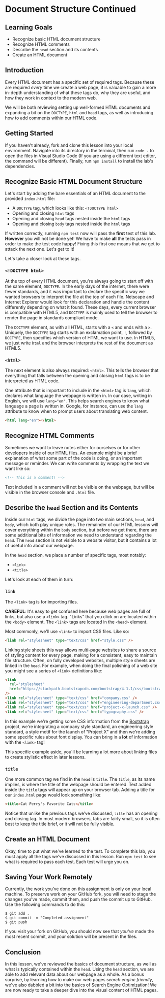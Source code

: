 # Document Structure Continued

## Learning Goals

- Recognize basic HTML document structure
- Recognize HTML comments
- Describe the `head` section and its contents
- Create an HTML document

## Introduction

Every HTML document has a specific set of required tags. Because these are
required _every_ time we create a web page, it is valuable to gain a more
in-depth understanding of what these tags do, why they are useful, and how they
work in context to the modern web.

We will be both reviewing setting up well-formed HTML documents and expanding a
bit on the `DOCTYPE`, `html` and `head` tags, as well as introducing how to add
comments within our HTML code.

## Getting Started

If you haven't already, fork and clone this lesson into your local environment.
Navigate into its directory in the terminal, then run `code .` to open the files
in Visual Studio Code (If you are using a different text editor, the command
will be different). Finally, run `npm install` to install the lab's
dependencies.

## Recognize Basic HTML Document Structure

Let's start by adding the bare essentials of an HTML document to the provided
`index.html` file:

- A `DOCTYPE` tag, which looks like this: `<!DOCTYPE html>`
- Opening and closing `html` tags
- Opening and closing `head` tags nested inside the `html` tags
- Opening and closing `body` tags nested inside the `html` tags

If written correctly, running `npm test` now will pass the **first** test of
this lab. **However** you will not be done yet! We have to make **all** the
tests pass in order to make the test code happy! Fixing this first one means
that we get to attack the next one. Let's get to it!

Let's take a closer look at these tags.

### `<!DOCTYPE html>`

At the top of every HTML document, you're always going to start off with the
same element, `DOCTYPE`. In the early days of the internet, there were fewer
standards, and it was important to declare the specific way we wanted browsers
to interpret the file at the top of each file. Netscape and Internet Explorer
would look for this declaration and handle the content differently depending on
what it found. These days, every current browser is compatible with HTML5, and
`DOCTYPE` is mainly used to tell the browser to render the page in standards
compliant mode.

The `DOCTYPE` element, as with all HTML, starts with a `<` and ends with a `>`.
Uniquely, the `DOCTYPE` tag starts with an exclamation point, `!`, followed by
`DOCTYPE`, then specifies which version of HTML we want to use. In HTML5, we
just write `html` and the browser interprets the rest of the document as HTML5.

### `<html>`

The next element is also always required: `<html>`. This tells the browser that
everything that falls between the opening and closing `html` tags is to be
interpreted as HTML code.

One attribute that is important to include in the `<html>` tag is `lang`, which
declares what language the webpage is written in. In our case, writing in
English, we will use `lang="en"`. This helps search engines to know what
language a page is written in. Google, for instance, can use the `lang`
attribute to know when to prompt users about translating web content.

```html
<html lang="en"></html>
```

## Recognize HTML Comments

Sometimes we want to leave notes either for ourselves or for other developers
inside of our HTML files. An example might be a brief explanation of what some
part of the code is doing, or an important message or reminder. We can write
comments by wrapping the text we want like so:

```html
<!-- This is a comment! -->
```

Text included in a comment will not be visible on the webpage, but will be
visible in the browser console and `.html` file.

## Describe the `head` Section and its Contents

Inside our `html` tags, we divide the page into two main sections, `head`, and
`body`, which both play unique roles. The remainder of our HTML lessons will
cover everything within the `body` section, but before we get there, there are
some additional bits of information we need to understand regarding the `head`.
The `head` section is not visible to a website visitor, but it contains a lot of
useful info about our webpage.

In the `head` section, we place a number of specific tags, most notably:

- `<link>`
- `<title>`

Let's look at each of them in turn:

### `link`

The `<link>` tag is for importing files.

**CAREFUL**: It's easy to get confused here because web pages are full of links,
but also use a `<link>` tag. "Links" that you click on are located within the
`<body>` element. The `<link>` tags are located in the `<head>` element.

Most commonly, we'll use `<link>` to import CSS files. Like so:

```html
<link rel="stylesheet" type="text/css" href="style.css" />
```

Linking style sheets this way allows multi-page websites to share a source of
styling content for every page, making for a consistent, easy to maintain file
structure. Often, on fully developed websites, multiple style sheets are linked
in the `head`. For example, when doing the final polishing of a web site you
might see a series of `<link>` definitions like:

```html
<link
  rel="stylesheet"
  href="https://stackpath.bootstrapcdn.com/bootstrap/4.1.1/css/bootstrap.min.css"
/>
<link rel="stylesheet" type="text/css" href="company.css" />
<link rel="stylesheet" type="text/css" href="engineering-department.css" />
<link rel="stylesheet" type="text/css" href="project-x-launch.css" />
<link rel="stylesheet" type="text/css" href="typography.css" />
```

In this example we're getting some CSS information from the
[Bootstrap](https://getbootstrap.com/) project, we're integrating a company
style standard, an engineering style standard, a style motif for the launch of
"Project X" and then we're adding some specific rules about font display. You
can bring in a **lot** of information with the `<link>` tag!

This specific example aside, you'll be learning a lot more about linking files
to create stylistic effect in later lessons.

### `title`

One more common tag we find in the `head` is `title`. The `title`, as its name
implies, is where the title of the webpage should be entered. Text added inside
the `title` tags will appear up on your browser tab. Adding a title for our
`index.html` page would look something like:

```html
<title>Cat Perry's Favorite Cats</title>
```

Notice that unlike the previous tags we've discussed, `title` has an opening and
closing tag. In most modern browsers, tabs are fairly small, so it is often best
to keep the title brief, or it will not be fully visible.

## Create an HTML Document

Okay, time to put what we've learned to the test. To complete this lab, you must
apply all the tags we've discussed in this lesson. Run `npm test` to see what is
required to pass each test. Each test will urge you on.

## Saving Your Work Remotely

Currently, the work you've done on this assignment is only on your local
machine. To preserve work on your GitHub fork, you will need to stage the
changes you've made, commit them, and push the commit up to GitHub. Use the
following commands to do this:

```console
$ git add .
$ git commit -m "Completed assignment"
$ git push
```

If you visit your fork on GitHub, you should now see that _you've_ made the most
recent commit, and your solution will be present in the files.

## Conclusion

In this lesson, we've reviewed the basics of document structure, as well as what
is typically contained within the `head`. Using the `head` section, we are able
to add relevant data about our webpage as a whole. As a bonus surprise, by
learning how to make our web pages _search engine friendly_, we've also dabbled
a bit into the basics of Search Engine Optimization! We are now ready to take a
deeper dive into the visual content of HTML pages.
